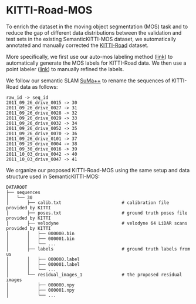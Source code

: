 # KITTI-Road-MOS 

To enrich the dataset in the moving object segmentation (MOS) task and to reduce the gap of different data distributions between the validation and test sets in the existing SemanticKITTI-MOS dataset, we automatically annotated and manually corrected the [KITTI-Road](http://www.cvlibs.net/datasets/kitti/raw_data.php?type=road) dataset.

More specifically, we first use our auto-mos labeling method ([link](https://arxiv.org/pdf/2201.04501.pdf)) to automatically generate the MOS labels for KITTI-Road data. We then use a point labeler ([link](https://github.com/jbehley/point_labeler)) to manually refined the labels.

We follow our semantic SLAM [SuMa++](https://github.com/PRBonn/semantic_suma) to rename the sequences of KITTI-Road data as follows:

```
raw_id -> seq_id
2011_09_26_drive_0015 -> 30
2011_09_26_drive_0027 -> 31
2011_09_26_drive_0028 -> 32
2011_09_26_drive_0029 -> 33
2011_09_26_drive_0032 -> 34
2011_09_26_drive_0052 -> 35
2011_09_26_drive_0070 -> 36
2011_09_26_drive_0101 -> 37
2011_09_29_drive_0004 -> 38
2011_09_30_drive_0016 -> 39
2011_10_03_drive_0042 -> 40
2011_10_03_drive_0047 -> 41
```
We organize our proposed KITTI-Road-MOS using the same setup and data structure used in SemanticKITTI-MOS:

```
DATAROOT
├── sequences
│   └── 30
│       ├── calib.txt                       # calibration file provided by KITTI
│       ├── poses.txt                       # ground truth poses file provided by KITTI
│       ├── velodyne                        # velodyne 64 LiDAR scans provided by KITTI
│       │   ├── 000000.bin
│       │   ├── 000001.bin
│       │   └── ...
│       ├── labels                          # ground truth labels from us
│       │   ├── 000000.label
│       │   ├── 000001.label
│       │   └── ...
│       └── residual_images_1               # the proposed residual images
│           ├── 000000.npy
│           ├── 000001.npy
│           └── ...
```
